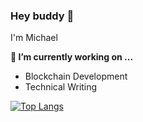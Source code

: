 ### Hey buddy 👋


I'm Michael 


**🔭 I’m currently working on ...**
- Blockchain Development
- Technical Writing

 



[![Top Langs](https://github-readme-stats.vercel.app/api/top-langs/?username=masiedu4&show_icons=true&theme=radical&layout=compact)](https://github.com/masiedu4/github-readme-stats)


